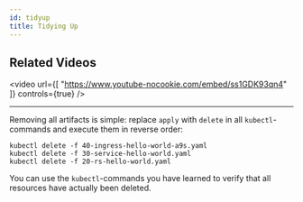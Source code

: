 ```yaml
---
id: tidyup
title: Tidying Up
---
```


## Related Videos
<video
  url={[
    "https://www.youtube-nocookie.com/embed/ss1GDK93qn4"
  ]}
  controls={true}
/>

---

Removing all artifacts is simple: replace `apply` with `delete` in all `kubectl`-commands and execute them in reverse order:

    kubectl delete -f 40-ingress-hello-world-a9s.yaml
    kubectl delete -f 30-service-hello-world.yaml
    kubectl delete -f 20-rs-hello-world.yaml

You can use the `kubectl`-commands you have learned to verify that all resources have actually been deleted.

